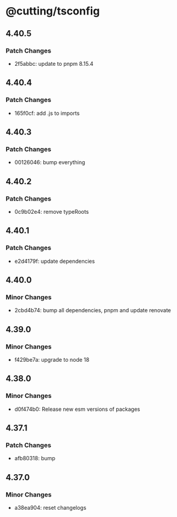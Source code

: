 # @cutting/tsconfig

## 4.40.5

### Patch Changes

- 2f5abbc: update to pnpm 8.15.4

## 4.40.4

### Patch Changes

- 165f0cf: add .js to imports

## 4.40.3

### Patch Changes

- 00126046: bump everything

## 4.40.2

### Patch Changes

- 0c9b02e4: remove typeRoots

## 4.40.1

### Patch Changes

- e2d4179f: update dependencies

## 4.40.0

### Minor Changes

- 2cbd4b74: bump all dependencies, pnpm and update renovate

## 4.39.0

### Minor Changes

- f429be7a: upgrade to node 18

## 4.38.0

### Minor Changes

- d0f474b0: Release new esm versions of packages

## 4.37.1

### Patch Changes

- afb80318: bump

## 4.37.0

### Minor Changes

- a38ea904: reset changelogs
